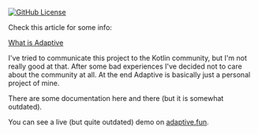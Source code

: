 [![GitHub License](https://img.shields.io/badge/license-Apache%20License%202.0-blue.svg?style=flat)](http://www.apache.org/licenses/LICENSE-2.0)

Check this article for some info:

[What is Adaptive](https://medium.com/@tiz_26128/what-is-adaptive-3b6d7366c56e)

I've tried to communicate this project to the Kotlin community, but I'm not really good at that. 
After some bad experiences I've decided not to care about the community at all. At the end Adaptive
is basically just a personal project of mine.

There are some documentation here and there (but it is somewhat outdated).

You can see a live (but quite outdated) demo on [adaptive.fun](https://adaptive.fun).